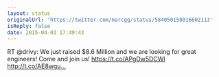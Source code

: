 ```yaml
---
layout: status
originalUrl: 'https://twitter.com/marcgg/status/584050158016602113'
isReply: false
date: 2015-04-03 17:49:43
---
```


RT @drivy: We just raised $8.6 Million and we are looking for great engineers! Come and join us! https://t.co/APgDw5DCWl http://t.co/AE8wgu…
